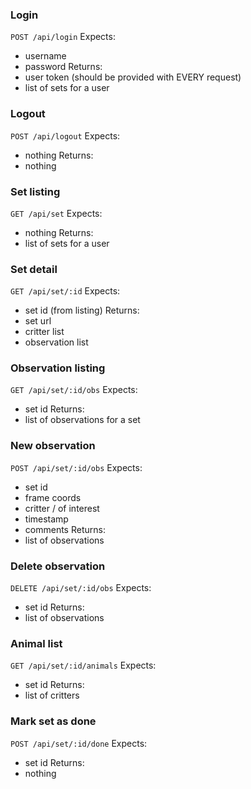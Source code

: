 ### Login
`POST /api/login`
Expects:
- username
- password
Returns:
- user token (should be provided with EVERY request)
- list of sets for a user

### Logout
`POST /api/logout`
Expects:
- nothing
Returns:
- nothing

### Set listing
`GET /api/set`
Expects:
- nothing
Returns:
- list of sets for a user

### Set detail
`GET /api/set/:id`
Expects:
- set id (from listing)
Returns:
- set url
- critter list
- observation list

### Observation listing
`GET /api/set/:id/obs`
Expects:
- set id
Returns:
- list of observations for a set

### New observation
`POST /api/set/:id/obs`
Expects:
- set id
- frame coords
- critter / of interest
- timestamp
- comments
Returns:
- list of observations

### Delete observation
`DELETE /api/set/:id/obs`
Expects:
- set id
Returns:
- list of observations

### Animal list
`GET /api/set/:id/animals`
Expects:
- set id
Returns:
- list of critters

### Mark set as done
`POST /api/set/:id/done`
Expects:
- set id
Returns:
- nothing
